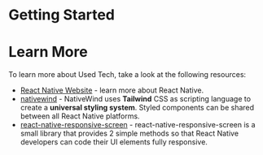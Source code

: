 # Getting Started

# Learn More

To learn more about Used Tech, take a look at the following resources:

- [React Native Website](https://reactnative.dev) - learn more about React Native.
- [nativewind](https://www.nativewind.dev/quick-starts/react-native-cli) - NativeWind uses **Tailwind** CSS as scripting language to create a **universal styling system**. Styled components can be shared between all React Native platforms.
- [react-native-responsive-screen](https://github.com/marudy/react-native-responsive-screen) - react-native-responsive-screen is a small library that provides 2 simple methods so that React Native developers can code their UI elements fully responsive.

